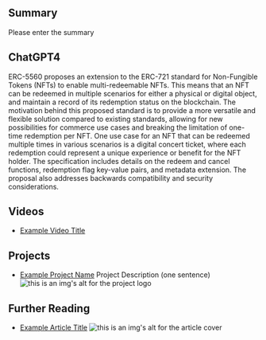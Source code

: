 ## Summary

Please enter the summary

## ChatGPT4

ERC-5560 proposes an extension to the ERC-721 standard for Non-Fungible Tokens (NFTs) to enable multi-redeemable NFTs. This means that an NFT can be redeemed in multiple scenarios for either a physical or digital object, and maintain a record of its redemption status on the blockchain. The motivation behind this proposed standard is to provide a more versatile and flexible solution compared to existing standards, allowing for new possibilities for commerce use cases and breaking the limitation of one-time redemption per NFT. One use case for an NFT that can be redeemed multiple times in various scenarios is a digital concert ticket, where each redemption could represent a unique experience or benefit for the NFT holder. The specification includes details on the redeem and cancel functions, redemption flag key-value pairs, and metadata extension. The proposal also addresses backwards compatibility and security considerations.

## Videos

- [Example Video Title](https://www.youtube.com/watch?v=TDGq4aeevgY)

## Projects

- [Example Project Name](https://xxxx.xxx/xxxxx) Project Description (one sentence) ![this is an img's alt for the project logo](https://xxxx.xxx/project-logo.xxx)

## Further Reading

- [Example Article Title](https://xxxx.xxx/xxxxx) ![this is an img's alt for the article cover](https://xxxx.xxx/article-cover.xxx)
